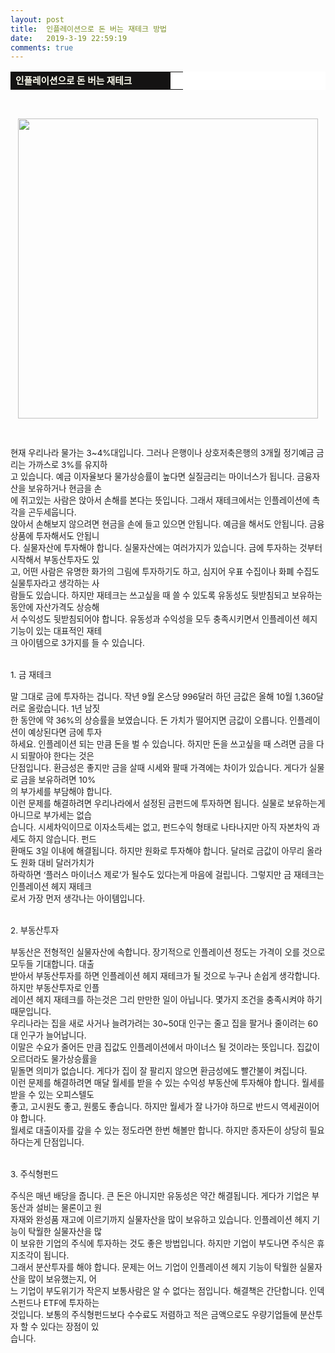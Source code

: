```yaml
---
layout: post
title:  인플레이션으로 돈 버는 재테크 방법
date:   2019-3-19 22:59:19
comments: true
---
```






<table width="99%" bgcolor="#ffffff" cellspacing="1" cellpadding="2"><tbody><tr><td width="240" bgcolor="#141313" style-="border-bottom:#141313 1px solid; border-left:#141313 1px solid; border-top:#141313 1px solid; &#13;&#10;border-right:#141313 1px solid"><span style="color: rgb(0, 0, 0); font-family: 맑은 고딕, dotum, verdana; font-size: 11pt;"><strong><span syle="font-size:11pt"><font color="#fffff0">인플레이션으로 돈 버는 재테크</font></span></strong></span></td><td style="border-width: 0px 0px 1px; border-style: solid; border-color: rgb(255, 255, 255) rgb(255, 255, 255) rgb(20, 19, 19);"><span style="font-size: 11pt;"><font color="#000000">&nbsp;</font></span></td></tr></tbody></table><p><span style="font-size: 10pt;">﻿<br></span></p><div class="imageblock center" style="text-align: center; clear: both;"><span data-lightbox="lightbox" data-url="https://t1.daumcdn.net/cfile/tistory/110756324CF752252E?download"><img width="480" height="321" style="height: auto; cursor: pointer; max-width: 100%;" alt="" src="https://t1.daumcdn.net/cfile/tistory/110756324CF752252E" filemime="" filename="cfile24.uf@110756324CF752252EAA9A.jpg"></span></div><p><br></p>
<p><span style="font-size: 10pt;">현재 우리나라 물가는 3~4%대입니다. 그러나 은행이나 상호저축은행의 3개월 정기예금 금리는 가까스로 3%를 유지하<br> 고 있습니다. 예금 이자율보다 물가상승률이 높다면 실질금리는 마이너스가 됩니다. 금융자산을 보유하거나 현금을 손<br> 에 쥐고있는 사람은 앉아서 손해를 본다는 뜻입니다. 그래서 재테크에서는 인플레이션에 촉각을 곤두세웁니다.<br>앉아서 손해보지 않으려면 현금을 손에 들고 있으면 안됩니다. 예금을 해서도 안됩니다. 금융상품에 투자해서도 안됩니<br> 다. 실물자산에 투자해야 합니다. 실물자산에는 여러가지가 있습니다. 금에 투자하는 것부터 시작해서 부동산투자도 있<br> 고, 어떤 사람은 유명한 화가의 그림에 투자하기도 하고, 심지어 우표 수집이나 화폐 수집도 실물투자라고 생각하는 사<br> 람들도 있습니다. 하지만 재테크는 쓰고싶을 때 쓸 수 있도록 유동성도 뒷받침되고 보유하는 동안에 자산가격도 상승해<br> 서 수익성도 뒷받침되어야 합니다. 유동성과 수익성을 모두 충족시키면서 인플레이션 헤지 기능이 있는 대표적인 재테<br> 크 아이템으로 3가지를 들 수 있습니다.<br><br><br>1. 금 재테크<br><br>말 그대로 금에 투자하는 겁니다. 작년 9월 온스당 996달러 하던 금값은 올해 10월 1,360달러로 올랐습니다. 1년 남짓<br> 한 동안에 약 36%의 상승률을 보였습니다. 돈 가치가 떨어지면 금값이 오릅니다. 인플레이션이 예상된다면 금에 투자<br> 하세요. 인플레이션 되는 만큼 돈을 벌 수 있습니다. 하지만 돈을 쓰고싶을 때 스려면 금을 다시 되팔아야 한다는 것은 <br> 단점입니다. 환금성은 좋지만 금을 살때 시세와 팔때 가격에는 차이가 있습니다. 게다가 실물로 금을 보유하려면 10%<br>의 부가세를 부담해야 합니다.<br>이런 문제를 해결하려면 우리나라에서 설정된 금펀드에 투자하면 됩니다. 실물로 보유하는게 아니므로 부가세는 없습<br> 습니다. 시세차익이므로 이자소득세는 없고, 펀드수익 형태로 나타나지만 아직 자본차익 과세도 하지 않습니다. 펀드<br> 환매도 3일 이내에 해결됩니다. 하지만 원화로 투자해야 합니다. 달러로 금값이 아무리 올라도 원화 대비 달러가치가 <br> 하락하면 ‘플러스 마이너스 제로’가 될수도 있다는게 마음에 걸립니다. 그렇지만 금 재테크는 인플레이션 헤지 재테크<br> 로서 가장 먼저 생각나는 아이템입니다.<br><br><br>2. 부동산투자<br><br>부동산은 전형적인 실물자산에 속합니다. 장기적으로 인플레이션 정도는 가격이 오를 것으로 모두들 기대합니다. 대출<br> 받아서 부동산투자를 하면 인플레이션 헤지 재테크가 될 것으로 누구나 손쉽게 생각합니다. 하지만 부동산투자로 인플<br> 레이션 헤지 재테크를 하는것은 그리 만만한 일이 아닙니다. 몇가지 조건을 충족시켜야 하기 때문입니다.<br>우리나라는 집을 새로 사거나 늘려가려는 30~50대 인구는 줄고 집을 팔거나 줄이려는 60대 인구가 늘어납니다. <br>이말은 수요가 줄어든 만큼 집값도 인플레이션에서 마이너스 될 것이라는 뜻입니다. 집값이 오르더라도 물가상승률을 <br> 밑돌면 의미가 없습니다. 게다가 집이 잘 팔리지 않으면 환금성에도 빨간불이 켜집니다.<br>이런 문제를 해결하려면 매달 월세를 받을 수 있는 수익성 부동산에 투자해야 합니다. 월세를 받을 수 있는 오피스텔도<br> 좋고, 고시원도 좋고, 원룸도 좋습니다. 하지만 월세가 잘 나가야 하므로 반드시 역세권이어야 합니다.<br>월세로 대출이자를 갚을 수 있는 정도라면 한번 해볼만 합니다. 하지만 종자돈이 상당히 필요하다는게 단점입니다.<br><br><br>3. 주식형펀드<br><br>주식은 매년 배당을 줍니다. 큰 돈은 아니지만 유동성은 약간 해결됩니다. 게다가 기업은 부동산과 설비는 물론이고 원<br> 자재와 완성품 재고에 이르기까지 실물자산을 많이 보유하고 있습니다. 인플레이션 헤지 기능이 탁월한 실물자산을 많<br> 이 보유한 기업의 주식에 투자하는 것도 좋은 방법입니다. 하지만 기업이 부도나면 주식은 휴지조각이 됩니다. <br>그래서 분산투자를 해야 합니다. 문제는 어느 기업이 인플레이션 헤지 기능이 탁월한 실물자산을 많이 보유했는지, 어<br> 느 기업이 부도위기가 작은지 보통사람은 알 수 없다는 점입니다. 해결책은 간단합니다. 인덱스펀드나 ETF에 투자하는<br> 것입니다. 보통의 주식형펀드보다 수수료도 저렴하고 적은 금액으로도 우량기업들에 분산투자 할 수 있다는 장점이 있<br> 습니다.</span><br></p>